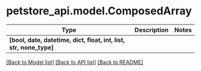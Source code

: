 # petstore_api.model.ComposedArray

Type | Description | Notes
------------- | ------------- | -------------
**[bool, date, datetime, dict, float, int, list, str, none_type]** |  | 

[[Back to Model list]](../../README.md#documentation-for-models) [[Back to API list]](../../README.md#documentation-for-api-endpoints) [[Back to README]](../../README.md)

